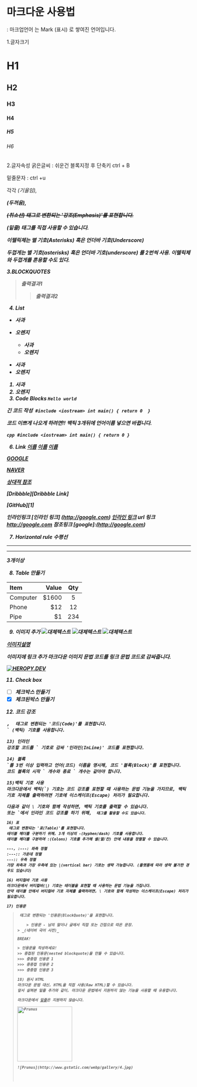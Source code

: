 # 마크다운 사용법
: 마크업언어 는 Mark (표시) 로 쌓여진 언어입니다.

1.글자크기
# H1
## H2
### H3
#### H4
##### H5
###### H6

2.글자속성
굵은글씨 : 쉬운건 블록지정 후 단축키 ctrl + B

밑줄문자 : ctrl +u

각각 <em>(기울임), 

<strong>(두꺼움), 

<del>(취소선) 태그로 변환되는 '강조(Emphasis)'를 표현합니다.

<u></u>(밑줄) 태그를 직접 사용할 수 있습니다.

이텔릭체는 별 기호(Asterisks) 혹은 언더바 기호(Underscore)

두껍게는 별 기호(asterisks) 혹은 언더바 기호(underscore) 를 2번씩 사용.
이텔릭체와 두껍게를 혼용할 수도 있다.

3.BLOCKQUOTES
> 출력결과1
>> 출력결과2

4. List
* 사과
* 오렌지

	+ 사과
	+ 오렌지

- 사과
- 오렌지

1. 사과
2. 오렌지
5. Code Blocks
`Hello world`

긴 코드 작성
​```
#include <iostream>
int main()
{
	return 0 
}
​```

코드 이쁘게 나오게 하려면!!
백틱 3개뒤에 언어이름 넣으면 바뀝니다.

​```cpp
#include <iostream>
int main()
{
	return 0
}
​```

6) Link
[이름](링크)
[이름](링크 "설명")
[이름][참조]

[참조]: 링크
[참조]: 링크 "설명"

[GOOGLE](https://google.com)

[NAVER](https://naver.com "링크 설명(title)을 작성하세요.")

[상대적 참조](../users/login)

[Dribbble][Dribbble Link]

[GitHub][1]

인라인링크
[인라인 링크] (http://google.com)
[인라인 링크](http://google.com)
url 링크
<http://google.com>
참조링크
[google]:(http://google.com)

7) Horizontal rule 수평선
*** 
---
3개이상

8) Table 만들기
   
| Item     | Value | Qty   |
| :------- | ----: | :---: |
| Computer | $1600 |  5    |
| Phone    | $12   |  12   |
| Pipe     | $1    |  234  |

9) 이미지 추가
![대체텍스트](이미지주소)
![대체텍스트](이미지주소 "설명")
![대체텍스트][참조]

[참조]: 이미지주소
[참조]: 이미지주소 "설명"
[이미지설명](https://cdn.pixabay.com/photo/2020/11/26/06/16/christmas-trees-5778006_960_720.jpg)

이미지에 링크 추가
마크다운 이미지 문법 코드를 링크 문법 코드로 감싸줍니다.

[![HEROPY.DEV](/favicon.png)](https://heropy.dev/)

11) Check box
* [ ] 체크박스 만들기 
* [x] 체크된박스 만들기

12) 코드 강조
<pre>, <code> 태그로 변환되는 '코드(Code)'를 표현합니다.
` (백틱) 기호를 사용합니다.

13) 인라인
강조할 코드를 ` 기호로 감싸 '인라인(InLine)' 코드를 표현합니다.

14) 블록
`를 3번 이상 입력하고 언어(코드) 이름을 명시해, 코드 '블록(Block)'를 표현합니다.
코드 블록의 시작 ` 개수와 종료 ` 개수는 같아야 합니다.

15)백틱 기호 사용
마크다운에서 백틱(`) 기호는 코드 강조를 표현할 때 사용하는 문법 기능을 가지므로, 백틱 기호 자체를 출력하려면 기호에 이스케이프(Escape) 처리가 필요합니다.

다음과 같이 \ 기호와 함께 작성하면, 백틱 기호를 출력할 수 있습니다.
또는 `에서 인라인 코드 강조를 하기 위해, <code> 태그를 활용할 수도 있습니다.

16) 표
<table> 태그로 변환되는 '표(Table)'를 표현합니다.
테이블 헤더를 구분하기 위해, 3개 이상의 -(hyphen/dash) 기호를 사용합니다.
테이블 헤더를 구분하며 :(Colons) 기호를 추가해 셀(열/칸) 안에 내용을 정렬할 수 있습니다.

---, :---: 좌측 정렬
:---:: 가운데 정렬
---:: 우측 정렬
가장 좌측과 가장 우측에 있는 |(vertical bar) 기호는 생략 가능합니다. (플랫폼에 따라 생략 불가한 경우도 있습니다)

16) 버티컬바 기호 사용
마크다운에서 버티컬바(|) 기호는 테이블을 표현할 때 사용하는 문법 기능을 가집니다.
만약 테이블 안에서 버티컬바 기호 자체를 출력하려면, \ 기호와 함께 작성하는 이스케이프(Escape) 처리가 필요합니다.

17) 인용문
<blockquote> 태그로 변환되는 '인용문(BlockQuote)'을 표현합니다.

	> 인용문 - 남의 말이나 글에서 직접 또는 간접으로 따온 문장.
> _(네이버 국어 사전)_

BREAK!

> 인용문을 작성하세요!
>> 중첩된 인용문(nested blockquote)을 만들 수 있습니다.
>>> 중중첩 인용문 1
>>> 중중첩 인용문 2
>>> 중중첩 인용문 3

18) 원시 HTML
마크다운 문법 대신, HTML을 직접 사용(Raw HTML)할 수 있습니다.
앞서 살펴본 밑줄 추가와 같이, 마크다운 문법에서 지원하지 않는 기능을 사용할 때 유용합니다.

마크다운에서 <u>밑줄</u>은 지원하지 않습니다.

<img width="150" src="http://gstatic.com/webp/gallery/4.jpg" alt="Prunus" title="마크다운은 이미지의 크기를 지정할 수 없으므로, 크기 지정을 위해서는 <img> 태그를 사용해야 합니다.">

![Prunus](http://www.gstatic.com/webp/gallery/4.jpg)
